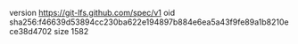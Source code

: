 version https://git-lfs.github.com/spec/v1
oid sha256:f46639d53894cc230ba622e194897b884e6ea5a43f9fe89a1b8210ece38d4702
size 1582
